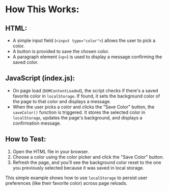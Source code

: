 # How This Works:
## HTML:

- A simple input field (`<input type="color">`) allows the user to pick a color.
- A button is provided to save the chosen color.
- A paragraph element (`<p>`) is used to display a message confirming the saved color.

## JavaScript (index.js):

- On page load (`DOMContentLoaded`), the script checks if there's a saved favorite color in `localStorage`. If found, it sets the background color of the page to that color and displays a message.
- When the user picks a color and clicks the "Save Color" button, the `saveColor()` function is triggered. It stores the selected color in `localStorage`, updates the page's background, and displays a confirmation message.

## How to Test:
1. Open the HTML file in your browser.
2. Choose a color using the color picker and click the "Save Color" button.
3. Refresh the page, and you'll see the background color reset to the one you previously selected because it was saved in local storage.

This simple example shows how to use `localStorage` to persist user preferences (like their favorite color) across page reloads.